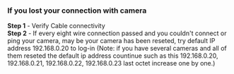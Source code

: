### If you lost your connection with camera

<strong>Step 1</strong> - Verify Cable connectivity </br>
<strong>Step 2</strong> - If every eight wire connection passed and you couldn't connect or ping your camera, may be your camera has been reseted, try default IP address 192.168.0.20 to log-in (Note: if you have several cameras and all of them reseted the default ip address countinue such as this 192.168.0.20, 192.168.0.21, 192.168.0.22, 192.168.0.23 last octet increase one by one.)</br>
